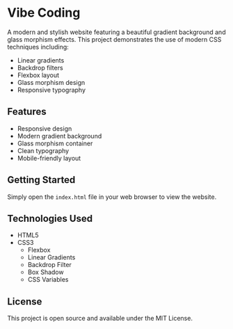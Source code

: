 # Vibe Coding

A modern and stylish website featuring a beautiful gradient background and glass morphism effects. This project demonstrates the use of modern CSS techniques including:

- Linear gradients
- Backdrop filters
- Flexbox layout
- Glass morphism design
- Responsive typography

## Features

- Responsive design
- Modern gradient background
- Glass morphism container
- Clean typography
- Mobile-friendly layout

## Getting Started

Simply open the `index.html` file in your web browser to view the website.

## Technologies Used

- HTML5
- CSS3
  - Flexbox
  - Linear Gradients
  - Backdrop Filter
  - Box Shadow
  - CSS Variables

## License

This project is open source and available under the MIT License.